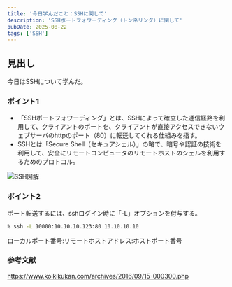 ```yaml
---
title: '今日学んだこと：SSHに関して'
description: 'SSHポートフォワーディング（トンネリング）に関して'
pubDate: 2025-08-22
tags: ['SSH']
---
```

## 見出し

今日はSSHについて学んだ。

### ポイント1

- 「SSHポートフォワーディング」とは、SSHによって確立した通信経路を利用して、クライアントのポートを、クライアントが直接アクセスできないウェブサーバのhttpのポート（80）に転送してくれる仕組みを指す。
- SSHとは「Secure Shell（セキュアシェル）」の略で、暗号や認証の技術を利用して、安全にリモートコンピュータのリモートホストのシェルを利用するためのプロトコル。

![SSH図解](/daily-scraps/images/posts/20160916_ssh_1_thumb.png)

### ポイント2
ポート転送するには、sshログイン時に「-L」オプションを付与する。
```bash
% ssh -L 10000:10.10.10.123:80 10.10.10.10
```
ローカルポート番号:リモートホストアドレス:ホストポート番号

### 参考文献

https://www.koikikukan.com/archives/2016/09/15-000300.php